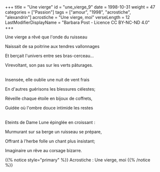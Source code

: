 +++
title = "Une vierge"
id = "une_vierge_9"
date = 1998-10-31
weight = 47
categories = ["Passion"]
tags = ["amour", "1998", "acrostiche", "alexandrin"]
acrostiche = "Une vierge, moi"
verseLength = 12
LastModifierDisplayName = "Barbara Post - Licence CC BY-NC-ND 4.0"
+++

Une vierge a rêvé que l'onde du ruisseau

Naissait de sa poitrine aux tendres vallonnages

Et berçait l'univers entre ses bras-cerceau...

Virevoltant, son pas sur les verts pâturages.

 \
Insensée, elle oublie une nuit de vent frais

En d'autres guérisons les blessures célestes;

Réveille chaque étoile en bijoux de coffrets,

Guidée où l'ombre douce intimide les restes

 \
Eteints de Dame Lune épinglée en croissant :

Murmurant sur sa berge un ruisseau se prépare,

Offrant à l'herbe folle un chant plus insistant;

Imaginaire un rêve au corsage bizarre.

{{% notice style="primary" %}}
Acrostiche : Une vierge, moi
{{% /notice %}}
